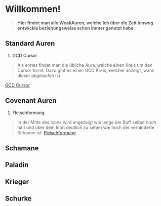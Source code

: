 # **Willkommen!**

>**Hier findet man alle WeakAuren, welche Ich über die Zeit hinweg entwickle beziehungsweise schon immer genutzt habe.**

## **Standard Auren**

1. GCD Cursor
>Als erstes findet man die übliche Aura, welche einen Kreis um den Cursor formt. Dazu gibt es einen GCD Kreis, welcher anzeigt, wann dieser abgelaufen ist.

[GCD Cursor](https://raw.githubusercontent.com/rhialen/weakauras/main/Standard%20Auren/Cursor.txt)

## **Covenant Auren**

1. Fleischformung
>In der Mitte des Icons wird angezeigt wie lange der Buff selbst noch hält und über dem Icon deutlich zu sehen wie hoch der verhinderte Schaden ist.
[Fleischformung]()

## **Schamane**
## **Paladin**
## **Krieger**
## **Schurke**
